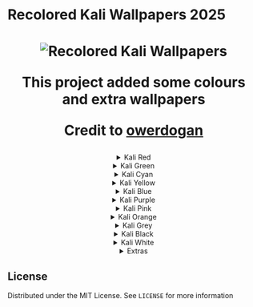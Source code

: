 <!-- BANNER -->
  <h1>Recolored Kali Wallpapers 2025</h1>
<h1 align="center">
  <img src="https://user-images.githubusercontent.com/59175356/161945350-3772c02f-8696-4066-a2ef-31e392ac6233.png" alt="Recolored Kali Wallpapers" width="1000">
  <br>
  <p>This project added some colours and extra wallpapers</p>
  <p>Credit to <a href="https://github.com/owerdogan/wallpapers-for-kali/">owerdogan</a></p>
</h1>

<div align="center">
<details>
<summary>Kali Red</summary>
<img src="kali-red/red-kali-abstract-sky-16x9.png" width="500">
<img src="kali-red/red-kali-abstract-sky-dark-16x9.jpg" width="500">
<img src="kali-red/red-kali-ascii-16x9.png" width="500">
<img src="kali-red/red-kali-contours.jpg" width="500">
<img src="kali-red/red-kali-dark-16x9.png" width="500">
<img src="kali-red/red-kali-geometric-16x9.png" width="500">
<img src="kali-red/red-kali-logo-16x9.png" width="500">
<img src="kali-red/red-kali-mesh-16x9.png" width="500">
<img src="kali-red/red-kali-neon-16x9.png" width="500">
<img src="kali-red/red-kali-nova-16x9.png" width="500">
<img src="kali-red/red-kali-16x9.jpg" width="500">
<img src="kali-red/red-kali-light-strips-16x9.png" width="500">
<img src="kali-red/red-kali-geometric-extras-16x9.png" width="500">
<img src="kali-red/red-kali-neon-extras-16x9.png" width="500">
</details> 
  
<details>
<summary>Kali Green</summary>
<img src="kali-green/green-kali-abstract-sky-16x9.png" width="500">
<img src="kali-green/green-kali-abstract-sky-dark-16x9.jpg" width="500">
<img src="kali-green/green-kali-ascii-16x9.png" width="500">
<img src="kali-green/green-kali-contours-16x9.png" width="500">
<img src="kali-green/green-kali-dark-16x9.png" width="500">
<img src="kali-green/green-kali-geometric-16x9.png" width="500">
<img src="kali-green/green-kali-logo-16x9.png" width="500">
<img src="kali-green/green-kali-mesh-16x9.png" width="500">
<img src="kali-green/green-kali-neon-16x9.png" width="500">
<img src="kali-green/green-kali-nova-16x9.png" width="500">
<img src="kali-green/green-kali-16x9.jpg" width="500">
<img src="kali-green/green-kali-light-strips-16x9.png" width="500">
<img src="kali-green/green-kali-geometric-extras-16x9.png" width="500">
<img src="kali-green/green-kali-neon-extras-16x9.png" width="500">
</details> 

<details>
<summary>Kali Cyan</summary>
<img src="kali-cyan/cyan-kali-abstract-sky-16x9.png" width="500">
<img src="kali-cyan/cyan-kali-abstract-sky-dark-16x9.jpg" width="500">
<img src="kali-cyan/cyan-kali-ascii-16x9.png" width="500">
<img src="kali-cyan/cyan-kali-contours-16x9.png" width="500">
<img src="kali-cyan/cyan-kali-dark-16x9.png" width="500">
<img src="kali-cyan/cyan-kali-geometric-16x9.png" width="500">
<img src="kali-cyan/cyan-kali-logo-16x9.png" width="500">
<img src="kali-cyan/cyan-kali-mesh-16x9.png" width="500">
<img src="kali-cyan/cyan-kali-neon-16x9.png" width="500">
<img src="kali-cyan/cyan-kali-nova-16x9.png" width="500">
<img src="kali-cyan/cyan-kali-16x9.jpg" width="500">
<img src="kali-cyan/cyan-kali-light-strips-16x9.png" width="500">
<img src="kali-cyan/cyan-kali-geometric-extras-16x9.png" width="500">
<img src="kali-cyan/cyan-kali-neon-extras-16x9.png" width="500">
</details> 

<details>
<summary>Kali Yellow</summary>
<img src="kali-yellow/yellow-kali-abstract-sky-16x9.png" width="500">
<img src="kali-yellow/yellow-kali-abstract-sky-dark-16x9.jpg" width="500">
<img src="kali-yellow/yellow-kali-ascii-16x9.png" width="500">
<img src="kali-yellow/yellow-kali-contours-16x9.png" width="500">
<img src="kali-yellow/yellow-kali-dark-16x9.png" width="500">
<img src="kali-yellow/yellow-kali-geometric-16x9.png" width="500">
<img src="kali-yellow/yellow-kali-logo-16x9.png" width="500">
<img src="kali-yellow/yellow-kali-mesh-16x9.png" width="500">
<img src="kali-yellow/yellow-kali-neon-16x9.png" width="500">
<img src="kali-yellow/yellow-kali-nova-16x9.png" width="500">
<img src="kali-yellow/yellow-kali-16x9.jpg" width="500">
<img src="kali-yellow/yellow-kali-light-strips-16x9.png" width="500">
<img src="kali-yellow/yellow-kali-geometric-extras-16x9.png" width="500">
<img src="kali-yellow/yellow-kali-neon-extras-16x9.png" width="500">
</details> 

<details>
<summary>Kali Blue</summary>
<img src="kali-blue/blue-kali-abstract-sky-16x9.png" width="500">
<img src="kali-blue/blue-kali-abstract-sky-dark-16x9.png" width="500">
<img src="kali-blue/blue-kali-ascii-16x9.png" width="500">
<img src="kali-blue/blue-kali-contours-16x9.png" width="500">
<img src="kali-blue/blue-kali-dark-16x9.png" width="500">
<img src="kali-blue/blue-kali-geometric-16x9.png" width="500">
<img src="kali-blue/blue-kali-logo-16x9.png" width="500">
<img src="kali-blue/blue-kali-mesh-16x9.png" width="500">
<img src="kali-blue/blue-kali-neon-16x9.png" width="500">
<img src="kali-blue/blue-kali-nova-16x9.png" width="500">
<img src="kali-blue/blue-kali-16x9.png" width="500">
<img src="kali-blue/blue-kali-light-strips-16x9.png" width="500">
<img src="kali-blue/blue-kali-geometric-extras-16x9.png" width="500">
<img src="kali-blue/blue-kali-ascii-extras-16x9.png" width="500">
<img src="kali-blue/blue-kali-neon-extras-16x9.png" width="500">
</details> 

<details>
<summary>Kali Purple</summary>
<img src="kali-purple/purple-kali-abstract-sky-16x9.png" width="500">
<img src="kali-purple/purple-kali-abstract-sky-dark-16x9.png" width="500">
<img src="kali-purple/purple-kali-ascii-16x9.png" width="500">
<img src="kali-purple/purple-kali-contours-16x9.png" width="500">
<img src="kali-purple/purple-kali-dark-16x9.png" width="500">
<img src="kali-purple/purple-kali-geometric-16x9.png" width="500">
<img src="kali-purple/purple-kali-logo-16x9.png" width="500">
<img src="kali-purple/purple-kali-mesh-16x9.png" width="500">
<img src="kali-purple/purple-kali-neon-16x9.png" width="500">
<img src="kali-purple/purple-kali-nova-16x9.png" width="500">
<img src="kali-purple/purple-kali-16x9.png" width="500">
<img src="kali-purple/purple-kali-light-strips-16x9.png" width="500">
<img src="kali-purple/purple-kali-geometric-extras-16x9.png" width="500">
<img src="kali-purple/purple-kali-ascii-extras-16x9.png" width="500">
<img src="kali-purple/purple-kali-neon-extras-16x9.png" width="500">
</details> 

<details>
<summary>Kali Pink</summary>
<img src="kali-pink/pink-kali-abstract-sky-16x9.png" width="500">
<img src="kali-pink/pink-kali-abstract-sky-dark-16x9.png" width="500">
<img src="kali-pink/pink-kali-ascii-16x9.png" width="500">
<img src="kali-pink/pink-kali-contours-16x9.png" width="500">
<img src="kali-pink/pink-kali-dark-16x9.png" width="500">
<img src="kali-pink/pink-kali-geometric-16x9.png" width="500">
<img src="kali-pink/pink-kali-logo-16x9.png" width="500">
<img src="kali-pink/pink-kali-mesh-16x9.png" width="500">
<img src="kali-pink/pink-kali-neon-16x9.png" width="500">
<img src="kali-pink/pink-kali-nova-16x9.png" width="500">
<img src="kali-pink/pink-kali-16x9.png" width="500">
<img src="kali-pink/pink-kali-light-strips-16x9.png" width="500">
<img src="kali-pink/pink-kali-geometric-extras-16x9.png" width="500">
<img src="kali-pink/pink-kali-ascii-extras-16x9.png" width="500">
<img src="kali-pink/pink-kali-neon-extras-16x9.png" width="500">
</details> 

<details>
<summary>Kali Orange</summary>
<img src="kali-orange/orange-kali-abstract-sky-16x9.png" width="500">
<img src="kali-orange/orange-kali-abstract-sky-dark-16x9.png" width="500">
<img src="kali-orange/orange-kali-ascii-16x9.png" width="500">
<img src="kali-orange/orange-kali-contours-16x9.png" width="500">
<img src="kali-orange/orange-kali-dark-16x9.png" width="500">
<img src="kali-orange/orange-kali-geometric-16x9.png" width="500">
<img src="kali-orange/orange-kali-logo-16x9.png" width="500">
<img src="kali-orange/orange-kali-mesh-16x9.png" width="500">
<img src="kali-orange/orange-kali-neon-16x9.png" width="500">
<img src="kali-orange/orange-kali-nova-16x9.png" width="500">
<img src="kali-orange/orange-kali-16x9.png" width="500">
<img src="kali-orange/orange-kali-light-strips-16x9.png" width="500">
<img src="kali-orange/orange-kali-geometric-extras-16x9.png" width="500">
<img src="kali-orange/orange-kali-ascii-extras-16x9.png" width="500">
<img src="kali-orange/orange-kali-neon-extras-16x9.png" width="500">
</details>

<details>
<summary>Kali Grey</summary>
<img src="kali-grey/grey-kali-abstract-sky-16x9.png" width="500">
<img src="kali-grey/grey-kali-abstract-sky-dark-16x9.png" width="500">
<img src="kali-grey/grey-kali-ascii-16x9.png" width="500">
<img src="kali-grey/grey-kali-contours-16x9.png" width="500">
<img src="kali-grey/grey-kali-dark-16x9.png" width="500">
<img src="kali-grey/grey-kali-geometric-16x9.png" width="500">
<img src="kali-grey/grey-kali-logo-16x9.png" width="500">
<img src="kali-grey/grey-kali-mesh-16x9.png" width="500">
<img src="kali-grey/grey-kali-neon-16x9.png" width="500">
<img src="kali-grey/grey-kali-nova-16x9.png" width="500">
<img src="kali-grey/grey-kali-16x9.png" width="500">
<img src="kali-grey/grey-kali-light-strips-16x9.png" width="500">
<img src="kali-grey/grey-kali-geometric-extras-16x9.png" width="500">
<img src="kali-grey/grey-kali-ascii-extras-16x9.png" width="500">
<img src="kali-grey/grey-kali-neon-extras-16x9.png" width="500">
</details>

<details>
<summary>Kali Black</summary>
<img src="kali-black/black-kali-abstract-sky-16x9.png" width="500">
<img src="kali-black/black-kali-ascii-16x9.png" width="500">
<img src="kali-black/black-kali-dark-16x9.png" width="500">
<img src="kali-black/black-kali-geometric-16x9.png" width="500">
<img src="kali-black/black-kali-logo-16x9.png" width="500">
<img src="kali-black/black-kali-mesh-16x9.png" width="500">
<img src="kali-black/black-kali-neon-16x9.png" width="500">
<img src="kali-black/black-kali-nova-16x9.png" width="500">
<img src="kali-black/black-kali-16x9.png" width="500">
<img src="kali-black/black-kali-light-strips-16x9.png" width="500">
<img src="kali-black/black-kali-geometric-extras-16x9.png" width="500">
<img src="kali-black/black-kali-neon-extras-16x9.png" width="500">
</details>

<details>
<summary>Kali White</summary>
<img src="kali-white/white-kali-abstract-sky-dark-16x9.png" width="500">
<img src="kali-white/white-kali-ascii-16x9.png" width="500">
<img src="kali-white/white-kali-contours-16x9.png" width="500">
<img src="kali-white/white-kali-dark-16x9.png" width="500">
<img src="kali-white/white-kali-geometric-16x9.png" width="500">
<img src="kali-white/white-kali-neon-16x9.png" width="500">
<img src="kali-white/white-kali-16x9.png" width="500">
<img src="kali-white/white-kali-geometric-extras-16x9.png" width="500">
<img src="kali-white/white-kali-neon-extras-16x9.png" width="500">
</details>

<details>
<summary>Extras</summary>
<img src="extras/inverted-kali-ascii-extras-16x9.png" width="500">
<img src="extras/amethyst-kali-geometric-extras-16x9.png" width="500">
</details>

</div>
<!-- LICENSE -->
<h2>License</h2>

Distributed under the MIT License. See `LICENSE` for more information
